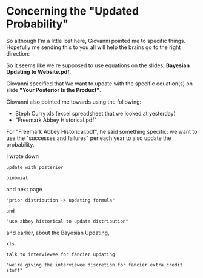 # Concerning the "Updated Probability"

So although I'm a little lost here, Giovanni pointed me to specific things. Hopefully me sending this to you all will help the brains go to the right direction:

So it seems like we're supposed to use equations on the slides, **Bayesian Updating to Website.pdf**.

Giovanni specified that We want to update with the specific equation(s) on slide **"Your Posterior Is the Product"**.
   
Giovanni also pointed me towards using the following:

- Steph Curry xls (excel spreadsheet that we looked at yesterday)
- "Freemark Abbey Historical.pdf"

For "Freemark Abbey Historical.pdf", he said something specific: we want to use the "successes and failures" per each year to also update the probability.

I wrote down

```
update with posterior

binomial
```

and next page

```
"prior distribution -> updating formula"

and

"use abbey historical to update distribution"
```

and earlier, about the Bayesian Updating,

```
xls

talk to interviewee for fancier updating

"we're giving the interviewee discretion for fancier extra credit stuff"
```
